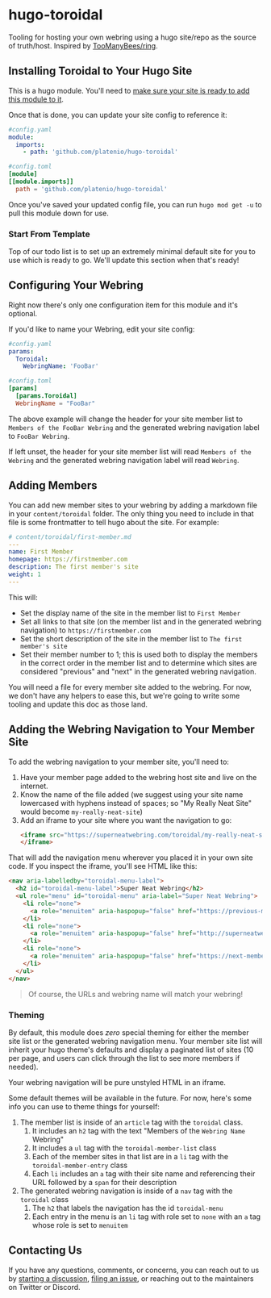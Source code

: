 # hugo-toroidal

Tooling for hosting your own webring using a hugo site/repo as the source of truth/host.
Inspired by [TooManyBees/ring](https://toomanybees.github.io/ring/about).

## Installing Toroidal to Your Hugo Site

This is a hugo module.
You'll need to [make sure your site is ready to add this module to it](https://gohugo.io/hugo-modules/use-modules/).

Once that is done, you can update your site config to reference it:

```yaml
#config.yaml
module:
  imports:
    - path: 'github.com/platenio/hugo-toroidal'
```

```toml
#config.toml
[module]
[[module.imports]]
  path = 'github.com/platenio/hugo-toroidal'
```

Once you've saved your updated config file, you can run `hugo mod get -u` to pull this module down for use.

### Start From Template

Top of our todo list is to set up an extremely minimal default site for you to use which is ready to go.
We'll update this section when that's ready!

## Configuring Your Webring

Right now there's only one configuration item for this module and it's optional.

If you'd like to name your Webring, edit your site config:

```yaml
#config.yaml
params:
  Toroidal:
    WebringName: 'FooBar'
```

```toml
#config.toml
[params]
  [params.Toroidal]
  WebringName = "FooBar"
```

The above example will change the header for your site member list to `Members of the FooBar Webring` and the generated webring navigation label to `FooBar Webring`.

If left unset, the header for your site member list will read `Members of the Webring` and the generated webring navigation label will read `Webring`.

## Adding Members

You can add new member sites to your webring by adding a markdown file in your `content/toroidal` folder.
The only thing you need to include in that file is some frontmatter to tell hugo about the site.
For example:

```yaml
# content/toroidal/first-member.md
---
name: First Member
homepage: https://firstmember.com
description: The first member's site
weight: 1
---
```

This will:

- Set the display name of the site in the member list to `First Member`
- Set all links to that site (on the member list and in the generated webring navigation) to `https://firstmember.com`
- Set the short description of the site in the member list to `The first member's site`
- Set their member number to 1; this is used both to display the members in the correct order in the member list and to determine which sites are considered "previous" and "next" in the generated webring navigation.

You will need a file for every member site added to the webring.
For now, we don't have any helpers to ease this, but we're going to write some tooling and update this doc as those land.

## Adding the Webring Navigation to Your Member Site

To add the webring navigation to your member site, you'll need to:

1. Have your member page added to the webring host site and live on the internet.
2. Know the name of the file added (we suggest using your site name lowercased with hyphens instead of spaces; so "My Really Neat Site" would become `my-really-neat-site`)
3. Add an iframe to your site where you want the navigation to go:
   ```html
   <iframe src="https://superneatwebring.com/toroidal/my-really-neat-site">
   </iframe>
   ```

That will add the navigation menu wherever you placed it in your own site code.
If you inspect the iframe, you'll see HTML like this:

```html
<nav aria-labelledby="toroidal-menu-label">
  <h2 id="toroidal-menu-label">Super Neat Webring</h2>
  <ul role="menu" id="toroidal-menu" aria-label="Super Neat Webring">
    <li role="none">
      <a role="menuitem" aria-haspopup="false" href="https://previous-member.com">Previous</a>
    </li>
    <li role="none">
      <a role="menuitem" aria-haspopup="false" href="http://superneatwebring.com/toroidal/">Member List</a>
    </li>
    <li role="none">
      <a role="menuitem" aria-haspopup="false" href="https://next-member.com">Next</a>
    </li>
  </ul>
</nav>
```

> Of course, the URLs and webring name will match your webring!

### Theming

By default, this module does _zero_ special theming for either the member site list or the generated webring navigation menu.
Your member site list will inherit your hugo theme's defaults and display a paginated list of sites (10 per page, and users can click through the list to see more members if needed).

Your webring navigation will be pure unstyled HTML in an iframe.

Some default themes will be available in the future.
For now, here's some info you can use to theme things for yourself:

1. The member list is inside of an `article` tag with the `toroidal` class.
   1. It includes an `h2` tag with the text "Members of the `Webring Name` Webring"
   2. It includes a `ul` tag with the `toroidal-member-list` class
   3. Each of the member sites in that list are in a `li` tag with the `toroidal-member-entry` class
   4. Each `li` includes an `a` tag with their site name and referencing their URL followed by a `span` for their description
2. The generated webring navigation is inside of a `nav` tag with the `toroidal` class
   1. The `h2` that labels the navigation has the id `toroidal-menu`
   2. Each entry in the menu is an `li` tag with role set to `none` with an `a` tag whose role is set to `menuitem`

## Contacting Us

If you have any questions, comments, or concerns, you can reach out to us by [starting a discussion](https://github.com/platenio/hugo-toroidal/discussions/new), [filing an issue](https://github.com/platenio/hugo-toroidal/issues/new), or reaching out to the maintainers on Twitter or Discord.
